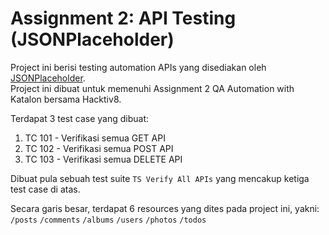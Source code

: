 # Assignment 2: API Testing (JSONPlaceholder)

Project ini berisi testing automation APIs yang disediakan oleh [JSONPlaceholder](jsonplaceholder.typicode.com). <br>
Project ini dibuat untuk memenuhi Assignment 2 QA Automation with Katalon bersama Hacktiv8.

Terdapat 3 test case yang dibuat: <br>
1. TC 101 - Verifikasi semua GET API <br>
2. TC 102 - Verifikasi semua POST API <br>
3. TC 103 - Verifikasi semua DELETE API

Dibuat pula sebuah test suite `TS Verify All APIs` yang mencakup ketiga test case di atas.

Secara garis besar, terdapat 6 resources yang dites pada project ini, yakni: <br>
`/posts` `/comments` `/albums` `/users` `/photos` `/todos`